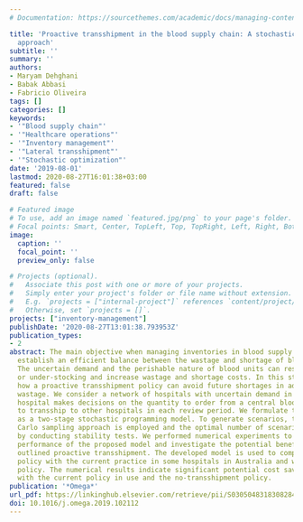 ```yaml
---
# Documentation: https://sourcethemes.com/academic/docs/managing-content/

title: 'Proactive transshipment in the blood supply chain: A stochastic programming
  approach'
subtitle: ''
summary: ''
authors:
- Maryam Dehghani
- Babak Abbasi
- Fabricio Oliveira
tags: []
categories: []
keywords:
- '"Blood supply chain"'
- '"Healthcare operations"'
- '"Inventory management"'
- '"Lateral transshipment"'
- '"Stochastic optimization"'
date: '2019-08-01'
lastmod: 2020-08-27T16:01:38+03:00
featured: false
draft: false

# Featured image
# To use, add an image named `featured.jpg/png` to your page's folder.
# Focal points: Smart, Center, TopLeft, Top, TopRight, Left, Right, BottomLeft, Bottom, BottomRight.
image:
  caption: ''
  focal_point: ''
  preview_only: false

# Projects (optional).
#   Associate this post with one or more of your projects.
#   Simply enter your project's folder or file name without extension.
#   E.g. `projects = ["internal-project"]` references `content/project/deep-learning/index.md`.
#   Otherwise, set `projects = []`.
projects: ["inventory-management"]
publishDate: '2020-08-27T13:01:38.793953Z'
publication_types:
- 2
abstract: The main objective when managing inventories in blood supply chains is to
  establish an efficient balance between the wastage and shortage of blood units.
  The uncertain demand and the perishable nature of blood units can result in over-
  or under-stocking and increase wastage and shortage costs. In this study, we analyze
  how a proactive transshipment policy can avoid future shortages in addition to mitigate
  wastage. We consider a network of hospitals with uncertain demand in which each
  hospital makes decisions on the quantity to order from a central blood bank and
  to transship to other hospitals in each review period. We formulate the problem
  as a two-stage stochastic programming model. To generate scenarios, the Quasi-Monte
  Carlo sampling approach is employed and the optimal number of scenarios is determined
  by conducting stability tests. We performed numerical experiments to evaluate the
  performance of the proposed model and investigate the potential benefits of the
  outlined proactive transshipment. The developed model is used to compare the optimized
  policy with the current practice in some hospitals in Australia and with a no-transshipment
  policy. The numerical results indicate significant potential cost savings in comparison
  with the current policy in use and the no-transshipment policy.
publication: '*Omega*'
url_pdf: https://linkinghub.elsevier.com/retrieve/pii/S0305048318308284
doi: 10.1016/j.omega.2019.102112
---
```

